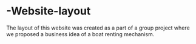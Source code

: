 # -Website-layout
The layout of this website was created as a part of a group project where we proposed a business idea of a boat renting mechanism. 

